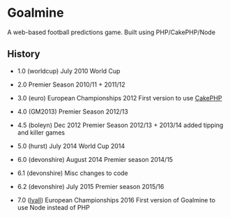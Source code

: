 # Goalmine
A web-based football predictions game. Built using PHP/CakePHP/Node

## History

* 1.0 (worldcup)
July 2010 World Cup

* 2.0
Premier Season 2010/11 + 2011/12

* 3.0 (euro)
European Championships 2012
First version to use [CakePHP](http://cakephp.org)

* 4.0 (GM2013)
Premier Season 2012/13

* 4.5 (boleyn)
Dec 2012 Premier Season 2012/13 + 2013/14
added tipping and killer games

* 5.0 (hurst)
July 2014 World Cup 2014

* 6.0 (devonshire)
August 2014 Premier season 2014/15

* 6.1 (devonshire)
Misc changes to code

* 6.2 (devonshire)
July 2015 Premier season 2015/16

* 7.0 ([lyall](https://github.com/njmanton/lyall.git))
European Championships 2016
First version of Goalmine to use Node instead of PHP
